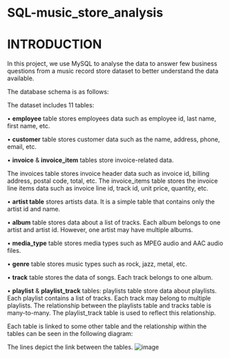 # SQL-music_store_analysis

# INTRODUCTION
In this project, we use MySQL to analyse the data to answer few business questions from a music record store dataset to better understand the data available.

The database schema is as follows:

The dataset includes 11 tables:

•	**employee** table stores employees data such as employee id, last name, first name, etc. 


•	**customer** table stores customer data such as the name, address, phone, email, etc.


•	**invoice** & **invoice_item** tables store invoice-related data. 


  The invoices table stores invoice header data such as invoice id, billing address, postal code, total, etc.
The invoice_items table stores the invoice line items data such as invoice line id, track id, unit price, quantity, etc.


•	**artist table** stores artists data. It is a simple table that contains only the artist id and name.


•	**album** table stores data about a list of tracks. Each album belongs to one artist and artist id. However, one artist may have multiple albums.


•	**media_type** table stores media types such as MPEG audio and AAC audio files.


•	**genre** table stores music types such as rock, jazz, metal, etc.


•	**track** table stores the data of songs. Each track belongs to one album.


•	**playlist** & **playlist_track** tables: playlists table store data about playlists. Each playlist contains a list of tracks. Each track may belong to multiple playlists. The relationship between the playlists table and tracks table is many-to-many. The playlist_track table is used to reflect this relationship.


Each table is linked to some other table and the relationship within the tables can be seen in the following diagram:
 
The lines depict the link between the tables.
![image](https://github.com/gautami-nakra/SQL-music_store_analysis/assets/148481510/6a7ca489-b3f8-4a26-9852-ff3eb69b8000)

